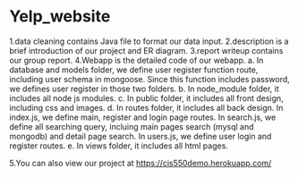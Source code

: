 # Yelp_website
1.data cleaning contains Java file to format our data input.
2.description is a brief introduction of our project and ER diagram.
3.report writeup contains our group report.
4.Webapp is the detailed code of our webapp.
	a. In database and models folder, we define user register function route, including user schema in mongoose. Since this function includes password, we defines user register in those two folders.
	b. In node_module folder, it includes all node js modules.
	c. In public folder, it includes all front design, including css and images.
	d. In routes folder, it includes all back design. In index.js, we define main, register and login page routes. In search.js, we define all searching query, incluing main pages search (mysql and mongodb) and detail page search. In users.js, we define user login and register routes.
	e. In views folder, it includes all html pages. 

5.You can also view our project at https://cis550demo.herokuapp.com/
